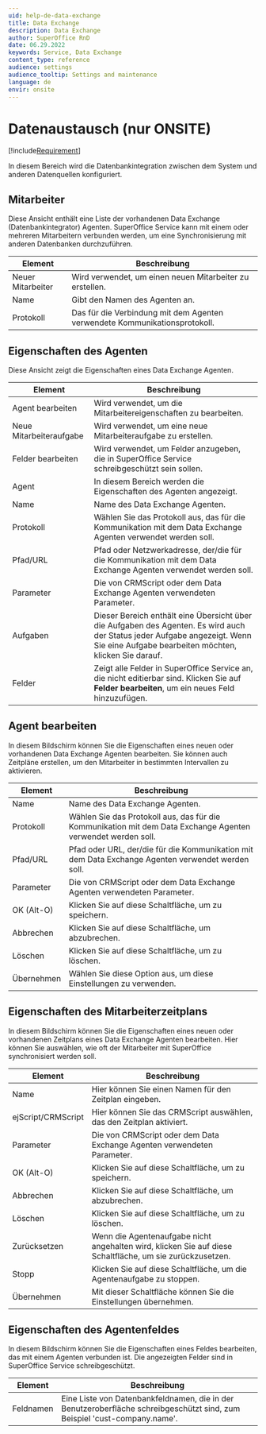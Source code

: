 ```yaml
---
uid: help-de-data-exchange
title: Data Exchange
description: Data Exchange
author: SuperOffice RnD
date: 06.29.2022
keywords: Service, Data Exchange
content_type: reference
audience: settings
audience_tooltip: Settings and maintenance
language: de
envir: onsite
---
```


# Datenaustausch (nur ONSITE)

[!include[Requirement](../../../../learn/includes/req-expander-services.md)]

In diesem Bereich wird die Datenbankintegration zwischen dem System und anderen Datenquellen konfiguriert.

## Mitarbeiter

Diese Ansicht enthält eine Liste der vorhandenen Data Exchange (Datenbankintegrator) Agenten. SuperOffice Service kann mit einem oder mehreren Mitarbeitern verbunden werden, um eine Synchronisierung mit anderen Datenbanken durchzuführen.

| Element | Beschreibung |
|---|---|
| Neuer Mitarbeiter | Wird verwendet, um einen neuen Mitarbeiter zu erstellen. |
| Name | Gibt den Namen des Agenten an. |
| Protokoll | Das für die Verbindung mit dem Agenten verwendete Kommunikationsprotokoll. |

## Eigenschaften des Agenten

Diese Ansicht zeigt die Eigenschaften eines Data Exchange Agenten.

| Element | Beschreibung |
|---|---|
| Agent bearbeiten | Wird verwendet, um die Mitarbeitereigenschaften zu bearbeiten. |
| Neue Mitarbeiteraufgabe | Wird verwendet, um eine neue Mitarbeiteraufgabe zu erstellen. |
| Felder bearbeiten | Wird verwendet, um Felder anzugeben, die in SuperOffice Service schreibgeschützt sein sollen. |
| Agent | In diesem Bereich werden die Eigenschaften des Agenten angezeigt. |
| Name | Name des Data Exchange Agenten. |
| Protokoll | Wählen Sie das Protokoll aus, das für die Kommunikation mit dem Data Exchange Agenten verwendet werden soll. |
| Pfad/URL | Pfad oder Netzwerkadresse, der/die für die Kommunikation mit dem Data Exchange Agenten verwendet werden soll. |
| Parameter | Die von CRMScript oder dem Data Exchange Agenten verwendeten Parameter. |
| Aufgaben | Dieser Bereich enthält eine Übersicht über die Aufgaben des Agenten. Es wird auch der Status jeder Aufgabe angezeigt. Wenn Sie eine Aufgabe bearbeiten möchten, klicken Sie darauf. |
| Felder | Zeigt alle Felder in SuperOffice Service an, die nicht editierbar sind. Klicken Sie auf **Felder bearbeiten**, um ein neues Feld hinzuzufügen. |

## Agent bearbeiten

In diesem Bildschirm können Sie die Eigenschaften eines neuen oder vorhandenen Data Exchange Agenten bearbeiten. Sie können auch Zeitpläne erstellen, um den Mitarbeiter in bestimmten Intervallen zu aktivieren.

| Element | Beschreibung |
|---|---|
| Name | Name des Data Exchange Agenten. |
| Protokoll | Wählen Sie das Protokoll aus, das für die Kommunikation mit dem Data Exchange Agenten verwendet werden soll. |
| Pfad/URL | Pfad oder URL, der/die für die Kommunikation mit dem Data Exchange Agenten verwendet werden soll. |
| Parameter | Die von CRMScript oder dem Data Exchange Agenten verwendeten Parameter. |
| OK (Alt-O) | Klicken Sie auf diese Schaltfläche, um zu speichern. |
| Abbrechen | Klicken Sie auf diese Schaltfläche, um abzubrechen. |
| Löschen | Klicken Sie auf diese Schaltfläche, um zu löschen. |
| Übernehmen | Wählen Sie diese Option aus, um diese Einstellungen zu verwenden. |

## Eigenschaften des Mitarbeiterzeitplans

In diesem Bildschirm können Sie die Eigenschaften eines neuen oder vorhandenen Zeitplans eines Data Exchange Agenten bearbeiten. Hier können Sie auswählen, wie oft der Mitarbeiter mit SuperOffice synchronisiert werden soll.

| Element | Beschreibung |
|---|---|
| Name | Hier können Sie einen Namen für den Zeitplan eingeben. |
| ejScript/CRMScript | Hier können Sie das CRMScript auswählen, das den Zeitplan aktiviert. |
| Parameter | Die von CRMScript oder dem Data Exchange Agenten verwendeten Parameter. |
| OK (Alt-O) | Klicken Sie auf diese Schaltfläche, um zu speichern. |
| Abbrechen | Klicken Sie auf diese Schaltfläche, um abzubrechen. |
| Löschen | Klicken Sie auf diese Schaltfläche, um zu löschen. |
| Zurücksetzen | Wenn die Agentenaufgabe nicht angehalten wird, klicken Sie auf diese Schaltfläche, um sie zurückzusetzen. |
| Stopp | Klicken Sie auf diese Schaltfläche, um die Agentenaufgabe zu stoppen. |
| Übernehmen | Mit dieser Schaltfläche können Sie die Einstellungen übernehmen. |

## Eigenschaften des Agentenfeldes

In diesem Bildschirm können Sie die Eigenschaften eines Feldes bearbeiten, das mit einem Agenten verbunden ist. Die angezeigten Felder sind in SuperOffice Service schreibgeschützt.

| Element | Beschreibung |
|---|---|
| Feldnamen | Eine Liste von Datenbankfeldnamen, die in der Benutzeroberfläche schreibgeschützt sind, zum Beispiel 'cust-company.name'. |

<!-- Referenced links -->

<!-- Referenced images -->

